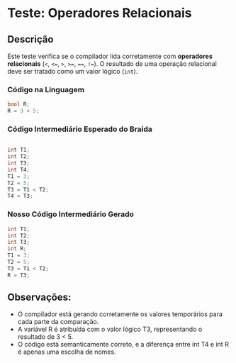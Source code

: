 # Teste: Operadores Relacionais

## Descrição

Este teste verifica se o compilador lida corretamente com **operadores relacionais** (`<`, `<=`, `>`, `>=`, `==`, `!=`). O resultado de uma operação relacional deve ser tratado como um valor lógico (`int`).

### Código na Linguagem

```c
bool R;
R = 3 < 5;

```

### Código Intermediário Esperado do Braida

```c

int T1;
int T2;
int T3;
int T4;
T1 = 3;
T2 = 5;
T3 = T1 < T2;
T4 = T3;

```
### Nosso Código Intermediário Gerado 

```c
int T1;
int T2;
int T3;
int R;
T1 = 3;
T2 = 5;
T3 = T1 < T2;
R = T3;

```

## Observações:

- O compilador está gerando corretamente os valores temporários para cada parte da comparação.
- A variável R é atribuída com o valor lógico T3, representando o resultado de 3 < 5.
- O código está semanticamente correto, e a diferença entre int T4 e int R é apenas uma escolha de nomes.
